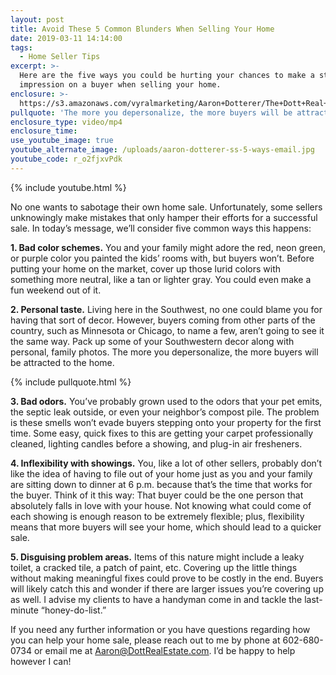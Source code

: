 ```yaml
---
layout: post
title: Avoid These 5 Common Blunders When Selling Your Home
date: 2019-03-11 14:14:00
tags:
  - Home Seller Tips
excerpt: >-
  Here are the five ways you could be hurting your chances to make a strong
  impression on a buyer when selling your home.
enclosure: >-
  https://s3.amazonaws.com/vyralmarketing/Aaron+Dotterer/The+Dott+Real+Estate+Group-+Avoid+These+5+Common+Blunders+When+Selling+Your+Home.mp4
pullquote: 'The more you depersonalize, the more buyers will be attracted to the home.'
enclosure_type: video/mp4
enclosure_time:
use_youtube_image: true
youtube_alternate_image: /uploads/aaron-dotterer-ss-5-ways-email.jpg
youtube_code: r_o2fjxvPdk
---
```


{% include youtube.html %}

No one wants to sabotage their own home sale. Unfortunately, some sellers unknowingly make mistakes that only hamper their efforts for a successful sale. In today’s message, we’ll consider five common ways this happens:

**1. Bad color schemes.** You and your family might adore the red, neon green, or purple color you painted the kids’ rooms with, but buyers won’t. Before putting your home on the market, cover up those lurid colors with something more neutral, like a tan or lighter gray. You could even make a fun weekend out of it.&nbsp;

**2. Personal taste.** Living here in the Southwest, no one could blame you for having that sort of decor. However, buyers coming from other parts of the country, such as Minnesota or Chicago, to name a few, aren’t going to see it the same way. Pack up some of your Southwestern decor along with personal, family photos. The more you depersonalize, the more buyers will be attracted to the home.&nbsp;

{% include pullquote.html %}

**3. Bad odors.** You’ve probably grown used to the odors that your pet emits, the septic leak outside, or even your neighbor’s compost pile. The problem is these smells won’t evade buyers stepping onto your property for the first time. Some easy, quick fixes to this are getting your carpet professionally cleaned, lighting candles before a showing, and plug-in air fresheners.&nbsp;

**4. Inflexibility with showings.** You, like a lot of other sellers, probably don’t like the idea of having to file out of your home just as you and your family are sitting down to dinner at 6 p.m. because that’s the time that works for the buyer. Think of it this way: That buyer could be the one person that absolutely falls in love with your house. Not knowing what could come of each showing is enough reason to be extremely flexible; plus, flexibility means that more buyers will see your home, which should lead to a quicker sale.&nbsp;

**5. Disguising problem areas.** Items of this nature might include a leaky toilet, a cracked tile, a patch of paint, etc. Covering up the little things without making meaningful fixes could prove to be costly in the end. Buyers will likely catch this and wonder if there are larger issues you’re covering up as well. I advise my clients to have a handyman come in and tackle the last-minute “honey-do-list.”&nbsp;

If you need any further information or you have questions regarding how you can help your home sale, please reach out to me by phone at 602-680-0734 or email me at [Aaron@DottRealEstate.com](mailto:Aaron@DottRealEstate.com). I’d be happy to help however I can!